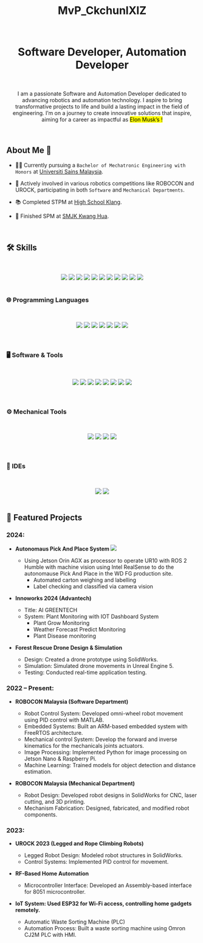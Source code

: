 <div align="center">
  <h1>MvP_CkchunlXlZ</h1>
</div>
&nbsp;
<div align="center">
  <h1>Software Developer, Automation Developer</h1>
</div>
&nbsp;

<p align="center">
I am a passionate Software and Automation Developer dedicated to advancing robotics and automation technology. I aspire to bring transformative projects to life and build a lasting impact in the field of engineering. I’m on a journey to create innovative solutions that inspire, aiming for a career as impactful as <mark>Elon Musk’s !<mark>
</p>

&nbsp;
## About Me 🌟
- 👨‍🎓 Currently pursuing a `Bachelor of Mechatronic Engineering with Honors` at [Universiti Sains Malaysia](https://www.usm.my/my-usm/campuses/engineering-campus).

- 🤖 Actively involved in various robotics competitions like ROBOCON and UROCK, participating in both `Software` and `Mechanical Departments`.

- 📚 Completed STPM at [High School Klang](https://en.wikipedia.org/wiki/Klang_High_School).

- 🏫 Finished SPM at [SMJK Kwang Hua](https://www.smjk.edu.my/school/index.php?schid=4).
  
&nbsp;

## 🛠️ Skills
&nbsp;
<div align="center">
    <img src="https://img.shields.io/badge/Embedded%20System-007ACC?style=for-the-badge&logo=embedded&logoColor=white" />
    <img src="https://img.shields.io/badge/Control%20System-FF0000?style=for-the-badge&logo=controlsystem&logoColor=white" />
    <img src="https://img.shields.io/badge/PID%20Control-008000?style=for-the-badge&logo=pidcontrol&logoColor=white" />
    <img src="https://img.shields.io/badge/Video%20Editing-FF4500?style=for-the-badge&logo=videoediting&logoColor=white" />
    <img src="https://img.shields.io/badge/3D%20Animation-8A2BE2?style=for-the-badge&logo=3danimation&logoColor=white" />
    <img src="https://img.shields.io/badge/Jetson%20Platform-00FF00?style=for-the-badge&logo=nvidia&logoColor=white" />
    <img src="https://img.shields.io/badge/ROS2-40C4FF?style=for-the-badge&logo=ros&logoColor=white" />
    <img src="https://img.shields.io/badge/Universal%20Robots-004B87?style=for-the-badge&logo=universal-robots&logoColor=white" />
    <img src="https://img.shields.io/badge/MoveIt2%21-2C74B3?style=for-the-badge&logo=Moveit!&logoColor=white" />
    <img src="https://img.shields.io/badge/TensorFlow-FF6F00?style=for-the-badge&logo=tensorflow&logoColor=white" />
    <img src="https://img.shields.io/badge/ChatGPT-00A400?style=for-the-badge&logo=openai&logoColor=white" />
</div>
&nbsp;

### 🌐 Programming Languages
&nbsp;
<div align="center">
    <img src="https://img.shields.io/badge/C++-00599C?style=for-the-badge&logo=cplusplus&logoColor=white" />
    <img src="https://img.shields.io/badge/Python-3776AB?style=for-the-badge&logo=python&logoColor=white" />
    <img src="https://img.shields.io/badge/C-00599C?style=for-the-badge&logo=c&logoColor=white" />
    <img src="https://img.shields.io/badge/Assembly-FFCA28?style=for-the-badge&logo=assemblyscript&logoColor=black" />
    <img src="https://img.shields.io/badge/Embedded%20C-00599C?style=for-the-badge&logo=c&logoColor=white" />
    <img src="https://img.shields.io/badge/Linux-Ubuntu-E95420?style=for-the-badge&logo=ubuntu&logoColor=white" />
    <img src="https://img.shields.io/badge/PLC-007ACC?style=for-the-badge&logo=plcnext&logoColor=white" />
</div>

<br />
&nbsp;

### 🖥️ Software & Tools
&nbsp;
<div align="center">
    <img src="https://img.shields.io/badge/GitHub-181717?style=for-the-badge&logo=github&logoColor=white" />
    <img src="https://img.shields.io/badge/VS%20Code-007ACC?style=for-the-badge&logo=visualstudiocode&logoColor=white" />
    <img src="https://img.shields.io/badge/MATLAB-0076A8?style=for-the-badge&logo=mathworks&logoColor=white" />
    <img src="https://img.shields.io/badge/Blender-F5792A?style=for-the-badge&logo=blender&logoColor=white" />
    <img src="https://img.shields.io/badge/Canva-00C4CC?style=for-the-badge&logo=canva&logoColor=white" />
    <img src="https://img.shields.io/badge/DaVinci%20Resolve-1B1C1D?style=for-the-badge&logo=davinciresolve&logoColor=white" />
    <img src="https://img.shields.io/badge/VirtualBox-183B5A?style=for-the-badge&logo=virtualbox&logoColor=white" />
    <img src="https://img.shields.io/badge/Unreal%20Engine%205-0E4C92?style=for-the-badge&logo=unrealengine&logoColor=white" />
</div>

<br />
&nbsp;

### ⚙️ Mechanical Tools
&nbsp;
<div align="center">
    <img src="https://img.shields.io/badge/SolidWorks-FF0000?style=for-the-badge&logo=dassaultsystemes&logoColor=white" />
    <img src="https://img.shields.io/badge/Cura-001A73?style=for-the-badge&logo=ultimaker&logoColor=white" />
    <img src="https://img.shields.io/badge/Inkscape-000000?style=for-the-badge&logo=inkscape&logoColor=white" />
    <img src="https://img.shields.io/badge/Lightburn-FF0000?style=for-the-badge&logoColor=white" />
</div>

<br />
&nbsp;

### 🔧 IDEs
&nbsp;
<div align="center">
    <img src="https://img.shields.io/badge/Arduino-00979D?style=for-the-badge&logo=arduino&logoColor=white" />
    <img src="https://img.shields.io/badge/STM32CubeIDE-03234B?style=for-the-badge&logo=STMicroelectronics&logoColor=white" />
</div>
&nbsp;

## 🌟 Featured Projects
### 2024: 
- **Autonomaus Pick And Place System <img src="https://img.shields.io/badge/Western%20Digital-03234B?style=for-the-badge&logo=westerndigital&logoColor=white" />**
  - Using Jetson Orin AGX as processor to operate UR10 with ROS 2 Humble with machine vision using Intel RealSense to do the autonomause Pick And Place in the WD FG production site.
    - Automated carton weighing and labelling
    - Label checking and classified via camera vision 

- **Innoworks 2024 (Advantech)**
  - Title: AI GREENTECH
  - System: Plant Monitoring with IOT Dashboard System
    - Plant Grow Monitoring
    - Weather Forecast Predict Monitoring
    - Plant Disease monitoring
      
- **Forest Rescue Drone Design & Simulation**
  - Design: Created a drone prototype using SolidWorks.
  - Simulation: Simulated drone movements in Unreal Engine 5.
  - Testing: Conducted real-time application testing.

### 2022 – Present: 
- **ROBOCON Malaysia (Software Department)**
  - Robot Control System: Developed omni-wheel robot movement using PID control with MATLAB.
  - Embedded Systems: Built an ARM-based embedded system with FreeRTOS architecture.
  - Mechanical control System: Develop the forward and inverse kinematics for the mechanicals joints actuators.
  - Image Processing: Implemented Python for image processing on Jetson Nano & Raspberry Pi.
  - Machine Learning: Trained models for object detection and distance estimation.

- **ROBOCON Malaysia (Mechanical Department)**
  - Robot Design: Developed robot designs in SolidWorks for CNC, laser cutting, and 3D printing.
  - Mechanism Fabrication: Designed, fabricated, and modified robot components.

### 2023: 
- **UROCK 2023 (Legged and Rope Climbing Robots)**
  - Legged Robot Design: Modeled robot structures in SolidWorks.
  - Control Systems: Implemented PID control for movement.

- **RF-Based Home Automation**
  - Microcontroller Interface: Developed an Assembly-based interface for 8051 microcontroller.

- **IoT System: Used ESP32 for Wi-Fi access, controlling home gadgets remotely.**
  - Automatic Waste Sorting Machine (PLC)
  - Automation Process: Built a waste sorting machine using Omron CJ2M PLC with HMI.
